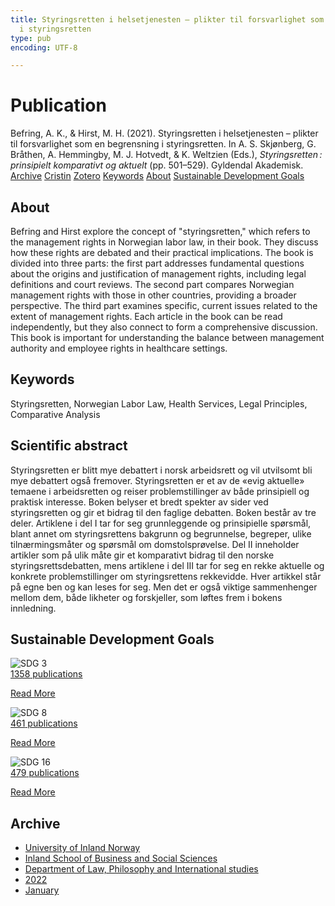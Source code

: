 ```yaml
---
title: Styringsretten i helsetjenesten – plikter til forsvarlighet som en begrensning
  i styringsretten
type: pub
encoding: UTF-8

---
```

<h1>Publication</h1>
<article id="csl-bib-container-3ZLGICZM" class="csl-bib-container">
  <div class="csl-bib-body"> <div class="csl-entry">Befring, A. K., &#38; Hirst, M. H. (2021). Styringsretten i helsetjenesten – plikter til forsvarlighet som en begrensning i styringsretten. In A. S. Skjønberg, G. Bråthen, A. Hemmingby, M. J. Hotvedt, &#38; K. Weltzien (Eds.), <i>Styringsretten : prinsipielt komparativt og aktuelt</i> (pp. 501–529). Gyldendal Akademisk.</div> </div>
  <div class="csl-bib-buttons">
    <a href="#taxonomy-article-3ZLGICZM" alt="archive" class="csl-bib-button">Archive</a>
    <a href="https://app.cristin.no/results/show.jsf?id=1974552" alt="Cristin" class="csl-bib-button">Cristin</a>
    <a href="http://zotero.org/groups/5881554/items/3ZLGICZM" alt="Zotero" class="csl-bib-button">Zotero</a>
    <a href="#keywords-article-3ZLGICZM" alt="keywords" class="csl-bib-button">Keywords</a>
    <a href="#about-article-3ZLGICZM" alt="about_pub" class="csl-bib-button">About</a>
    <a href="#sdg-article-3ZLGICZM" alt="sdg" class="csl-bib-button">Sustainable Development Goals</a>
  </div>
  <div id="csl-bib-meta-container-3ZLGICZM"></div>
</article>
<div id="csl-bib-meta-3ZLGICZM" class="csl-bib-meta">
  <article id="about-article-3ZLGICZM" class="about_pub-article">
    <h1>About</h1>
    Befring and Hirst explore the concept of "styringsretten," which refers to the management rights in Norwegian labor law, in their book. They discuss how these rights are debated and their practical implications. The book is divided into three parts: the first part addresses fundamental questions about the origins and justification of management rights, including legal definitions and court reviews. The second part compares Norwegian management rights with those in other countries, providing a broader perspective. The third part examines specific, current issues related to the extent of management rights. Each article in the book can be read independently, but they also connect to form a comprehensive discussion. This book is important for understanding the balance between management authority and employee rights in healthcare settings.
  </article>
  <article id="keywords-article-3ZLGICZM" class="keywords-article">
    <h1>Keywords</h1>
    Styringsretten, Norwegian Labor Law, Health Services, Legal Principles, Comparative Analysis
  </article>
  <article id="abstract-article-3ZLGICZM" class="abstract-article">
    <h1>Scientific abstract</h1>
    Styringsretten er blitt mye debattert i norsk arbeidsrett og vil utvilsomt bli mye debattert også fremover. Styringsretten er et av de «evig aktuelle» temaene i arbeidsretten og reiser problemstillinger av både prinsipiell og praktisk interesse. Boken belyser et bredt spekter av sider ved styringsretten og gir et bidrag til den faglige debatten. Boken består av tre deler. Artiklene i del I tar for seg grunnleggende og prinsipielle spørsmål, blant annet om styringsrettens bakgrunn og begrunnelse, begreper, ulike tilnærmingsmåter og spørsmål om domstolsprøvelse. Del II inneholder artikler som på ulik måte gir et komparativt bidrag til den norske styringsrettsdebatten, mens artiklene i del III tar for seg en rekke aktuelle og konkrete problemstillinger om styringsrettens rekkevidde. Hver artikkel står på egne ben og kan leses for seg. Men det er også viktige sammenhenger mellom dem, både likheter og forskjeller, som løftes frem i bokens innledning.
  </article>
  <article id="sdg-article-3ZLGICZM" class="sdg-article">
    <h1>Sustainable Development Goals</h1>
    <div class="sdg-container"><div id="sdg3" class="sdg">
        <img src="{{< params subfolder >}}images/sdg/sdg03_en.png" class="image" alt="SDG 3">
        <div class="sdg-overlay">
          <a href="/en/archive/?key=?sdg=3#archive" class="sdg-publication-count"><span>1358</span> publications</a>
          <p><a href="https://sdgs.un.org/goals/goal3" class="sdg-read-more">Read More</a></p>
        </div>
      </div> <div id="sdg8" class="sdg">
        <img src="{{< params subfolder >}}images/sdg/sdg08_en.png" class="image" alt="SDG 8">
        <div class="sdg-overlay">
          <a href="/en/archive/?key=?sdg=8#archive" class="sdg-publication-count"><span>461</span> publications</a>
          <p><a href="https://sdgs.un.org/goals/goal8" class="sdg-read-more">Read More</a></p>
        </div>
      </div> <div id="sdg16" class="sdg">
        <img src="{{< params subfolder >}}images/sdg/sdg16_en.png" class="image" alt="SDG 16">
        <div class="sdg-overlay">
          <a href="/en/archive/?key=?sdg=16#archive" class="sdg-publication-count"><span>479</span> publications</a>
          <p><a href="https://sdgs.un.org/goals/goal16" class="sdg-read-more">Read More</a></p>
        </div>
      </div></div>
  </article>
  <article id="taxonomy-article-3ZLGICZM" class="taxonomy-article">
    <h1>Archive</h1>
    <ul>
      <li>
        <a href="/en/archive/?key=3DCRN523">University of Inland Norway</a>
      </li>
      <li>
        <a href="/en/archive/?key=DU8Q9LN9">Inland School of Business and Social Sciences</a>
      </li>
      <li>
        <a href="/en/archive/?key=ITYAG68H">Department of Law, Philosophy and International studies</a>
      </li>
      <li>
        <a href="/en/archive/?key=B7XWRJNE">2022</a>
      </li>
      <li>
        <a href="/en/archive/?key=IXGN7EYH">January</a>
      </li>
    </ul>
  </article>
</div>
